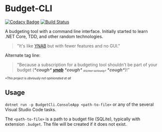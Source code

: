# Budget-CLI

[![Codacy Badge](https://api.codacy.com/project/badge/Grade/9f271024f55843e98ab704ad51160d6f)](https://app.codacy.com/manual/samuel.m.vasta/Budget-CLI?utm_source=github.com&utm_medium=referral&utm_content=samvasta/Budget-CLI&utm_campaign=Badge_Grade_Settings) [![Build Status](https://travis-ci.org/samvasta/Budget-CLI.svg?branch=master)](https://travis-ci.org/samvasta/Budget-CLI)

A budgeting tool with a command line interface. Initially started to learn .NET Core, TDD, and other random technologies.

> "It's like [YNAB](https://www.youneedabudget.com/) but with fewer features and no GUI."

Alternate tag line:

> "Because a subscription for a budgeting tool shouldn't be part of your budget (___\*cough\* [ynab](https://www.youneedabudget.com/) \*cough\* _<sup><sub><sub>$12/mo! seriously?</sup></sub></sub>_ \*cough\*___)!"

 _<sup><sup>\*This project is obviously not opinionated at all</sup></sup>_

## Usage

`dotnet run -p BudgetCli.ConsoleApp <path-to-file>` or any of the several Visual Studio Code tasks.

The `<path-to-file>` is a path to a budget file (SQLite), typically with extension `.budget`. The file will be created if it does not exist.
